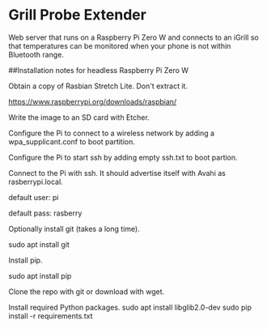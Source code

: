 # Grill Probe Extender

Web server that runs on a Raspberry Pi Zero W and connects to an iGrill so that
temperatures can be monitored when your phone is not within Bluetooth range.

##Installation notes for headless Raspberry Pi Zero W

Obtain a copy of Rasbian Stretch Lite. Don't extract it.

https://www.raspberrypi.org/downloads/raspbian/

Write the image to an SD card with Etcher.

Configure the Pi to connect to a wireless network by adding a wpa_supplicant.conf to boot partition.

Configure the Pi to start ssh by adding empty ssh.txt to boot partion.

Connect to the Pi with ssh. It should advertise itself with Avahi as rasberrypi.local.

default user: pi

default pass: rasberry

Optionally install git (takes a long time).

sudo apt install git

Install pip.

sudo apt install pip

Clone the repo with git or download with wget.

Install required Python packages.
sudo apt install libglib2.0-dev
sudo pip install -r requirements.txt





